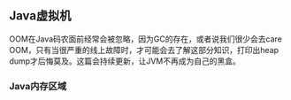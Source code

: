 ## Java虚拟机

OOM在Java码农面前经常会被忽略，因为GC的存在，或者说我们很少会去care OOM，只有当很严重的线上故障时，才可能会去了解这部分知识，打印出heap dump才后悔莫及。这篇会持续更新，让JVM不再成为自己的黑盒。

### Java内存区域